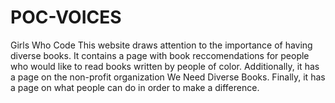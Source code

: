 # POC-VOICES
Girls Who Code 
This website draws attention to the importance of having diverse books. It contains a page with book reccomendations for people who would like to read books written by people of color. Additionally, it has a page on the non-profit organization We Need Diverse Books. Finally, it has a page on what people can do in order to make a difference. 
